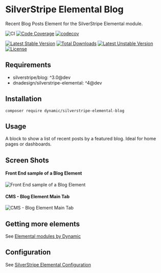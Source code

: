 # SilverStripe Elemental Blog

Recent Blog Posts Element for the SilverStripe Elemental module.

![CI](https://github.com/dynamic/silverstripe-elemental-blog/workflows/CI/badge.svg)
[![Code Coverage](https://scrutinizer-ci.com/g/dynamic/silverstripe-elemental-blog/badges/coverage.png?b=master)](https://scrutinizer-ci.com/g/dynamic/silverstripe-elemental-blog/?branch=master)
[![codecov](https://codecov.io/gh/dynamic/silverstripe-elemental-blog/branch/master/graph/badge.svg)](https://codecov.io/gh/dynamic/silverstripe-elemental-blog)

[![Latest Stable Version](https://poser.pugx.org/dynamic/silverstripe-elemental-blog/v/stable)](https://packagist.org/packages/dynamic/silverstripe-elemental-blog)
[![Total Downloads](https://poser.pugx.org/dynamic/silverstripe-elemental-blog/downloads)](https://packagist.org/packages/dynamic/silverstripe-elemental-blog)
[![Latest Unstable Version](https://poser.pugx.org/dynamic/silverstripe-elemental-blog/v/unstable)](https://packagist.org/packages/dynamic/silverstripe-elemental-blog)
[![License](https://poser.pugx.org/dynamic/silverstripe-elemental-blog/license)](https://packagist.org/packages/dynamic/silverstripe-elemental-blog)

## Requirements

- silverstripe/blog: ^3.0@dev
- dnadesign/silverstripe-elemental: ^4@dev

## Installation

`composer require dynamic/silverstripe-elemental-blog`

## Usage

A block to show a list of recent posts by a featured blog. Ideal for home pages or dashboards.

## Screen Shots

#### Front End sample of a Blog Element
![Front End sample of a Blog Element](./readme-images/blog-block-sample.jpg)

#### CMS - Blog Element Main Tab
![CMS - Blog Element Main Tab](./readme-images/blog-block-cms.jpg)


## Getting more elements

See [Elemental modules by Dynamic](https://github.com/dynamic/silverstripe-elemental-blocks#getting-more-elements)

## Configuration

See [SilverStripe Elemental Configuration](https://github.com/dnadesign/silverstripe-elemental#configuration)
